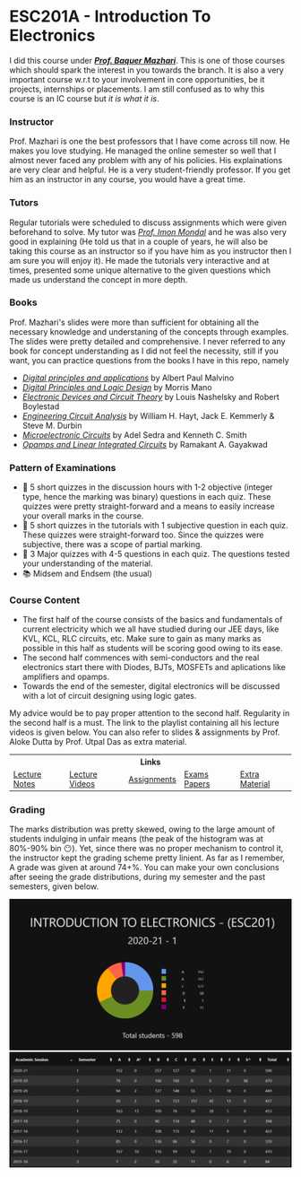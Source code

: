 # ESC201A - Introduction To Electronics

I did this course under <a href="https://www.iitk.ac.in/new/baquer-mazhari" target="_blank"><i><b>Prof. Baquer Mazhari</b></i></a>. This is one of those courses which should spark the interest in you towards the branch. It is also a very important course w.r.t to your involvement in core opportunities, be it projects, internships or placements. I am still confused as to why this course is an IC course but <i>it is what it is</i>.

### Instructor
Prof. Mazhari is one the best professors that I have come across till now. He makes you love studying. He managed the online semester so well that I almost never faced any problem with any of his policies. His explainations are very clear and helpful. He is a very student-friendly professor. If you get him as an instructor in any course, you would have a great time.

### Tutors
Regular tutorials were scheduled to discuss assignments which were given beforehand to solve. My tutor was <a href="https://home.iitk.ac.in/~imon/" target="_blank"><i>Prof. Imon Mondal</i></a> and he was also very good in explaining (He told us that in a couple of years, he will also be taking this course as an instructor so if you have him as you instructor then I am sure you will enjoy it). He made the tutorials very interactive and at times, presented some unique alternative to the given questions which made us understand the concept in more depth.

### Books
Prof. Mazhari's slides were more than sufficient for obtaining all the necessary knowledge and understaning of the concepts through examples. The slides were pretty detailed and comprehensive. I never referred to any book for concept understanding as I did not feel the necessity, still if you want, you can practice questions from the books I have in this repo, namely
- <a href="https://drive.google.com/file/d/1NnWzvMWGT2hkRYmxZDKoeFuqoHZAgUSY/view?usp=sharing" target="_blank"><i>Digital principles and applications</i></a> by Albert Paul Malvino
- <a href="https://drive.google.com/file/d/1j1d8vRIhRkoCShSScuB0n-EmD9Vz-TXr/view?usp=sharing" target="_blank"><i>Digital Principles and Logic Design</i></a> by Morris Mano
- <a href="https://drive.google.com/file/d/1JTbnioDGGerRXAu3ggPjNQkDmrXjpJEH/view?usp=sharing" target="_blank"><i>Electronic Devices and Circuit Theory</i></a> by Louis Nashelsky and Robert Boylestad
- <a href="https://drive.google.com/file/d/1XkRY9YdhO8LM_bWW8nrRZggjvp_dt9rK/view?usp=sharing" target="_blank"><i>Engineering Circuit Analysis</i></a> by William H. Hayt, Jack E. Kemmerly & Steve M. Durbin
- <a href="https://drive.google.com/file/d/1SNHJztSb1FhBfDlcedSFN3KVPM4a2I_p/view?usp=sharing" target="_blank"><i>Microelectronic Circuits</i></a> by Adel Sedra and Kenneth C. Smith
- <a href="https://drive.google.com/file/d/13Pn3Aa6FdJIGnacE6qH0nzVfWdSJ-3GN/view?usp=sharing" target="_blank"><i>Opamps and Linear Integrated Circuits</i></a> by Ramakant A. Gayakwad

### Pattern of Examinations
- :page_facing_up: 5 short quizzes in the discussion hours with 1-2 objective (integer type, hence the marking was binary) questions in each quiz. These quizzes were pretty straight-forward and a means to easily increase your overall marks in the course.
- :page_facing_up: 5 short quizzes in the tutorials with 1 subjective question in each quiz. These quizzes were straight-forward too. Since the quizzes were subjective, there was a scope of partial marking.
- :book: 3 Major quizzes with 4-5 questions in each quiz. The questions tested your understanding of the material. 
- :books: Midsem and Endsem (the usual)

### Course Content 

- The first half of the course consists of the basics and fundamentals of current electricity which we all have studied during our JEE days, like KVL, KCL, RLC circuits, etc. Make sure to gain as many marks as possible in this half as students will be scoring good owing to its ease.
- The second half commences with semi-conductors and the real electronics start there with Diodes, BJTs, MOSFETs and aplications like amplifiers and opamps. 
- Towards the end of the semester, digital electronics will be discussed with a lot of circuit designing using logic gates.

My advice would be to pay proper attention to the second half. Regularity in the second half is a must. The link to the playlist containing all his lecture videos is given below. You can also refer to slides & assignments by Prof. Aloke Dutta by Prof. Utpal Das as extra material.

<table>
	<tr>
		<th colspan="5">Links</th>
	</tr>
	<tr>
		<td><a href="https://drive.google.com/drive/folders/1AVY283TBzOh6xZaaiGloIEmtrhqhjRrf?usp=sharing" target="_blank">Lecture Notes</a></td>
		<td><a href="https://www.youtube.com/playlist?list=PLTFMW-rP7fuqMiK174et4SKbbMKd4VjdU" target="_blank">Lecture Videos</a></td>
		<td><a href="https://drive.google.com/drive/folders/1Pw5eOB9CYMBoUE7TylprL3SsJ2MH3NOy?usp=sharing" target="_blank">Assignments</a></td>
		<td><a href="https://drive.google.com/drive/folders/1NBFO4KWt0rv_PJP5oXVmfTNEZ3xl6YO0?usp=sharing" target="_blank">Exams Papers</a></td>
		<td><a href="https://drive.google.com/drive/folders/1UMnCURApplEr1zhbbfZ0xaQKCtuWJoKV?usp=sharing" target="_blank">Extra Material</a></td>
	</tr>
</table>

### Grading
The marks distribution was pretty skewed, owing to the large amount of students indulging in unfair means (the peak of the histogram was at 80%-90% bin :no_mouth:). Yet, since there was no proper mechanism to control it, the instructor kept the grading scheme pretty linient. As far as I remember, A grade was given at around 74+%. You can make your own conclusions after seeing the grade distributions, during my semester and the past semesters, given below.

<img src="stats1.png">
<img src="stats2.png">